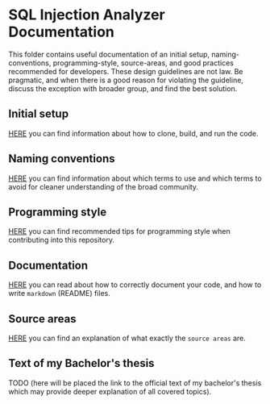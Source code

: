 # SQL Injection Analyzer Documentation
This folder contains useful documentation of an initial setup, naming-conventions, programming-style, source-areas, and good practices recommended for developers.
These design guidelines are not law. Be pragmatic, and when there is a good reason for violating the guideline, discuss the exception with broader group, and find the best solution.

## Initial setup
[HERE](initial-setup.md) you can find information about how to clone, build, and run the code.
## Naming conventions
[HERE](naming-conventions.md) you can find information about which terms to use and which terms to avoid for cleaner understanding of the broad community.
## Programming style
[HERE](programming-style.md) you can find recommended tips for programming style when contributing into this repository.
## Documentation
[HERE](documentation.md) you can read about how to correctly document your code, and how to write `markdown` (README) files. 
## Source areas
[HERE](source-areas.md) you can find an explanation of what exactly the `source areas` are.
## Text of my Bachelor's thesis
TODO (here will be placed the link to the official text of my bachelor's thesis which may provide deeper explanation of all covered topics).